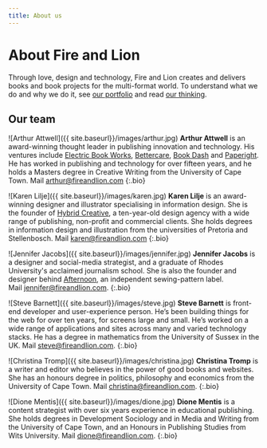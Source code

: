 ```yaml
---
title: About us
---
```


# About Fire and Lion

Through love, design and technology, Fire and Lion creates and delivers books and book projects for the multi-format world. To understand what we do and why we do it, see [our portfolio]({{site.baseurl}}/portfolio) and read [our thinking]({{site.baseurl}}/thinking).

## Our team

![Arthur Attwell]({{ site.baseurl}}/images/arthur.jpg)
**Arthur Attwell** is an award-winning thought leader in publishing innovation and technology. His ventures include [Electric Book Works](http://electricbookworks.com), [Bettercare](http://bettercare.co.za), [Book Dash](http://bookdash.org) and [Paperight](http://paperight.com). He has worked in publishing and technology for over fifteen years, and he holds a Masters degree in Creative Writing from the University of Cape Town. Mail&nbsp;[arthur@fireandlion.com](mailto:arthur@fireandlion.com)
{:.bio}

![Karen Lilje]({{ site.baseurl}}/images/karen.jpg)
**Karen Lilje** is an award-winning designer and illustrator specialising in information design. She is the founder of [Hybrid Creative](http://hybridcreative.co.za), a ten-year-old design agency with a wide range of publishing, non-profit and commercial clients. She holds degrees in information design and illustration from the universities of Pretoria and Stellenbosch. Mail&nbsp;[karen@fireandlion.com](mailto:karen@fireandlion.com)
{:.bio}

![Jennifer Jacobs]({{ site.baseurl}}/images/jennifer.jpg)
**Jennifer Jacobs** is a designer and social-media strategist, and a graduate of Rhodes University's acclaimed journalism school. She is also the founder and designer behind [Afternoon](https://afternoon.co.za/), an independent sewing-pattern label. Mail&nbsp;[jennifer@fireandlion.com](mailto:jennifer@fireandlion.com).
{:.bio}

![Steve Barnett]({{ site.baseurl}}/images/steve.jpg)
**Steve Barnett** is front-end developer and user-experience person. He’s been building things for the web for over ten years, for screens large and small. He’s worked on a wide range of applications and sites across many and varied technology stacks. He has a degree in mathematics from the University of Sussex in the UK. Mail&nbsp;[steve@fireandlion.com](mailto:steve@fireandlion.com).
{:.bio}

![Christina Tromp]({{ site.baseurl}}/images/christina.jpg)
**Christina Tromp** is a writer and editor who believes in the power of good books and websites. She has an honours degree in politics, philosophy and economics from the University of Cape Town. Mail&nbsp;[christina@fireandlion.com](mailto:christina@fireandlion.com).
{:.bio}

![Dione Mentis]({{ site.baseurl}}/images/dione.jpg)
**Dione Mentis** is a content strategist with over six years experience in educational publishing. She holds degrees in Development Sociology and in Media and Writing from the University of Cape Town, and an Honours in Publishing Studies from Wits University. Mail&nbsp;[dione@fireandlion.com](mailto:dione@fireandlion.com).
{:.bio}
